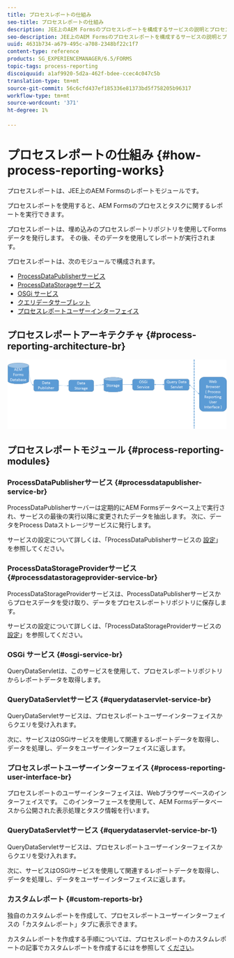 ```yaml
---
title: プロセスレポートの仕組み
seo-title: プロセスレポートの仕組み
description: JEE上のAEM Formsのプロセスレポートを構成するサービスの説明とプロセスレポートUIの紹介
seo-description: JEE上のAEM Formsのプロセスレポートを構成するサービスの説明とプロセスレポートUIの紹介
uuid: 4631b734-a679-495c-a708-2348bf22c1f7
content-type: reference
products: SG_EXPERIENCEMANAGER/6.5/FORMS
topic-tags: process-reporting
discoiquuid: a1af9920-5d2a-462f-bdee-ccec4c047c5b
translation-type: tm+mt
source-git-commit: 56c6cfd437ef185336e81373bd5f758205b96317
workflow-type: tm+mt
source-wordcount: '371'
ht-degree: 1%

---
```



# プロセスレポートの仕組み {#how-process-reporting-works}

プロセスレポートは、JEE上のAEM Formsのレポートモジュールです。

プロセスレポートを使用すると、AEM Formsのプロセスとタスクに関するレポートを実行できます。

プロセスレポートは、埋め込みのプロセスレポートリポジトリを使用してFormsデータを発行します。 その後、そのデータを使用してレポートが実行されます。

プロセスレポートは、次のモジュールで構成されます。

* [ProcessDataPublisherサービス](/help/forms/using/process-reporting/process-reporting-architecture.md#p-processdatapublisher-service-br-p)
* [ProcessDataStorageサービス](/help/forms/using/process-reporting/process-reporting-architecture.md#p-processdatastorageprovider-service-br-p)
* [OSGi サービス](/help/forms/using/process-reporting/process-reporting-architecture.md#p-osgi-service-br-p)
* [クエリデータサーブレット](/help/forms/using/process-reporting/process-reporting-architecture.md#p-querydataservlet-service-br-p)
* [プロセスレポートユーザーインターフェイス](/help/forms/using/process-reporting/process-reporting-architecture.md#p-process-reporting-user-interface-br-p)

## プロセスレポートアーキテクチャ {#process-reporting-architecture-br}

![processreportingarchitecture](assets/processreportingarchitecture.png)

## プロセスレポートモジュール {#process-reporting-modules}

### ProcessDataPublisherサービス {#processdatapublisher-service-br}

ProcessDataPublisherサーバーは定期的にAEM Formsデータベース上で実行され、サービスの最後の実行以降に変更されたデータを抽出します。 次に、データをProcess Dataストレージサービスに発行します。

サービスの設定について詳しくは、「ProcessDataPublisherサービスの [設定](/help/forms/using/process-reporting/install-start-process-reporting.md#p-reportconfiguration-service-p)」を参照してください。

### ProcessDataStorageProviderサービス {#processdatastorageprovider-service-br}

ProcessDataStorageProviderサービスは、ProcessDataPublisherサービスからプロセスデータを受け取り、データをプロセスレポートリポジトリに保存します。

サービスの設定について詳しくは、「ProcessDataStorageProviderサービスの [設定](/help/forms/using/process-reporting/install-start-process-reporting.md#p-to-configure-the-process-reporting-repository-locations-p)」を参照してください。

### OSGi サービス {#osgi-service-br}

QueryDataServletは、このサービスを使用して、プロセスレポートリポジトリからレポートデータを取得します。

### QueryDataServletサービス {#querydataservlet-service-br}

QueryDataServletサービスは、プロセスレポートユーザーインターフェイスからクエリを受け入れます。

次に、サービスはOSGiサービスを使用して関連するレポートデータを取得し、データを処理し、データをユーザーインターフェイスに返します。

### プロセスレポートユーザーインターフェイス {#process-reporting-user-interface-br}

プロセスレポートのユーザーインターフェイスは、Webブラウザーベースのインターフェイスです。 このインターフェースを使用して、AEM Formsデータベースから公開された表示処理とタスク情報を行います。

### QueryDataServletサービス {#querydataservlet-service-br-1}

QueryDataServletサービスは、プロセスレポートユーザーインターフェイスからクエリを受け入れます。

次に、サービスはOSGiサービスを使用して関連するレポートデータを取得し、データを処理し、データをユーザーインターフェイスに返します。

### カスタムレポート {#custom-reports-br}

独自のカスタムレポートを作成して、プロセスレポートユーザーインターフェイスの「カスタムレポート」タブに表示できます。

カスタムレポートを作成する手順については、プロセスレポートのカスタムレポートの記事でカスタムレポートを作成するにはを参照して [ください](/help/forms/using/process-reporting/process-reporting-custom-reports.md)。
